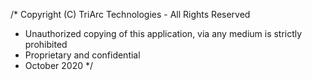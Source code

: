 /* Copyright (C) TriArc Technologies - All Rights Reserved
 * Unauthorized copying of this application, via any medium is strictly prohibited
 * Proprietary and confidential
 * October 2020
 */
